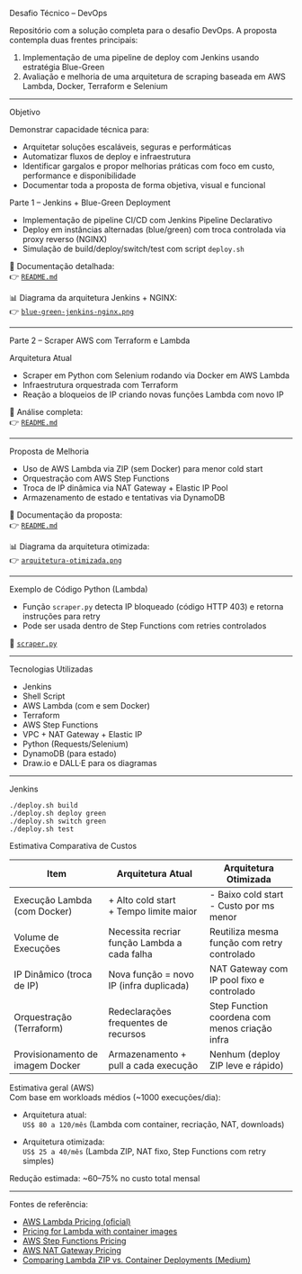 Desafio Técnico – DevOps

Repositório com a solução completa para o desafio DevOps. A proposta contempla duas frentes principais:

1. Implementação de uma pipeline de deploy com Jenkins usando estratégia Blue-Green
2. Avaliação e melhoria de uma arquitetura de scraping baseada em AWS Lambda, Docker, Terraform e Selenium

---

Objetivo

Demonstrar capacidade técnica para:

- Arquitetar soluções escaláveis, seguras e performáticas
- Automatizar fluxos de deploy e infraestrutura
- Identificar gargalos e propor melhorias práticas com foco em custo, performance e disponibilidade
- Documentar toda a proposta de forma objetiva, visual e funcional

Parte 1 – Jenkins + Blue-Green Deployment

- Implementação de pipeline CI/CD com Jenkins Pipeline Declarativo
- Deploy em instâncias alternadas (blue/green) com troca controlada via proxy reverso (NGINX)
- Simulação de build/deploy/switch/test com script `deploy.sh`

📄 Documentação detalhada:  
👉 [`README.md`](desafio-1-jenkins/README.md)

📊 Diagrama da arquitetura Jenkins + NGINX:  
👉 [`blue-green-jenkins-nginx.png`](diagramas/blue-green-jenkins-nginx.png)

---

Parte 2 – Scraper AWS com Terraform e Lambda

Arquitetura Atual

- Scraper em Python com Selenium rodando via Docker em AWS Lambda
- Infraestrutura orquestrada com Terraform
- Reação a bloqueios de IP criando novas funções Lambda com novo IP

📄 Análise completa:  
👉 [`README.md`](desafio-2-scraping/README.md)

---

Proposta de Melhoria

- Uso de AWS Lambda via ZIP (sem Docker) para menor cold start
- Orquestração com AWS Step Functions
- Troca de IP dinâmica via NAT Gateway + Elastic IP Pool
- Armazenamento de estado e tentativas via DynamoDB

📄 Documentação da proposta:  
👉 [`README.md`](desafio-2-scraping/README.md)

📊 Diagrama da arquitetura otimizada:  
👉 [`arquitetura-otimizada.png`](diagramas/arquitetura-otimizada.png)

---

Exemplo de Código Python (Lambda)

- Função `scraper.py` detecta IP bloqueado (código HTTP 403) e retorna instruções para retry
- Pode ser usada dentro de Step Functions com retries controlados

📄 [`scraper.py`](desafio-2-scraping/scraper.py)

---

Tecnologias Utilizadas

- Jenkins
- Shell Script
- AWS Lambda (com e sem Docker)
- Terraform
- AWS Step Functions
- VPC + NAT Gateway + Elastic IP
- Python (Requests/Selenium)
- DynamoDB (para estado)
- Draw.io e DALL·E para os diagramas

---

Jenkins

```
./deploy.sh build
./deploy.sh deploy green
./deploy.sh switch green
./deploy.sh test

```

Estimativa Comparativa de Custos

| Item                                   | Arquitetura Atual                             | Arquitetura Otimizada                          |
|----------------------------------------|-----------------------------------------------|------------------------------------------------|
| Execução Lambda (com Docker)       | + Alto cold start<br>+ Tempo limite maior     | - Baixo cold start<br>- Custo por ms menor     |
| Volume de Execuções                | Necessita recriar função Lambda a cada falha  | Reutiliza mesma função com retry controlado     |
| IP Dinâmico (troca de IP)          | Nova função = novo IP (infra duplicada)       | NAT Gateway com IP pool fixo e controlado      |
| Orquestração (Terraform)           | Redeclarações frequentes de recursos          | Step Function coordena com menos criação infra |
| Provisionamento de imagem Docker   | Armazenamento + pull a cada execução          | Nenhum (deploy ZIP leve e rápido)              |

Estimativa geral (AWS)  
Com base em workloads médios (~1000 execuções/dia):

- Arquitetura atual:  
  `US$ 80 a 120/mês` (Lambda com container, recriação, NAT, downloads)

- Arquitetura otimizada:  
  `US$ 25 a 40/mês` (Lambda ZIP, NAT fixo, Step Functions com retry simples)

Redução estimada: ~60–75% no custo total mensal

---

Fontes de referência:

- [AWS Lambda Pricing (oficial)](https://aws.amazon.com/lambda/pricing/)
- [Pricing for Lambda with container images](https://aws.amazon.com/blogs/compute/introducing-aws-lambda-support-for-container-images/)
- [AWS Step Functions Pricing](https://aws.amazon.com/step-functions/pricing/)
- [AWS NAT Gateway Pricing](https://aws.amazon.com/vpc/pricing/)
- [Comparing Lambda ZIP vs. Container Deployments (Medium)](https://medium.com/the-cloud-architect/aws-lambda-deployment-zips-vs-containers-c6b0ee5d4f30)
